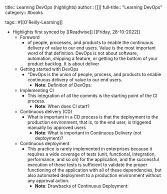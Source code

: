 title:: Learning DevOps (highlights)
author:: [[]]
full-title:: "Learning DevOps"
category:: #books

tags:: #[[O'Reilly-Learning]]

- Highlights first synced by [[Readwise]] [[Friday, 28-10-2022]]
	- Foreword
		- of people, processes, and products to enable the continuous delivery of value to our end users. Value is the most important word of that definition. DevOps is not about software, automation, shipping a feature, or getting to the bottom of your product backlog. It is about deliver
	- Getting started with DevOps
		- "DevOps is the union of people, process, and products to enable continuous delivery of value to our end users.
			- **Note**: Definition of DevOps:
	- Implementing CI
		- This integration of all the commits is the starting point of the CI process.
			- **Note**: When does CI start?
	- Continuous delivery (CD)
		- What is important in a CD process is that the deployment to the production environment, that is, to the end user, is triggered manually by approved users
			- **Note**: What is important in Continuous Delivery (not deployment)?
	- Continuous deployment
		- This practice is rarely implemented in enterprises because it requires a wide coverage of tests (unit, functional, integration, performance, and so on) for the application, and the successful execution of these tests is sufficient to validate the proper functioning of the application with all of these dependencies, but also automated deployment to a production environment without any approval action.
			- **Note**: Drawbacks of Continuous Deployment: